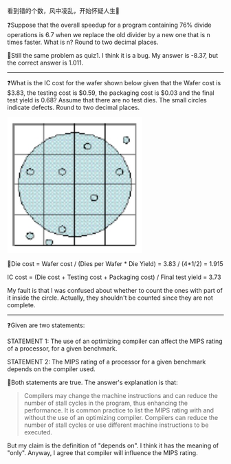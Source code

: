 看到错的个数，风中凌乱，开始怀疑人生🤨

❓Suppose that the overall speedup for a program containing 76% divide operations is 6.7 when we replace the old divider by a new one that is n times faster. What is n? Round to two decimal places.

🤔Still the same problem as quiz1. I think it is a bug. My answer is -8.37, but the correct answer is 1.011.

---

❓What is the IC cost for the wafer shown below given that the Wafer cost is $3.83, the testing cost is $0.59, the packaging cost is $0.03 and the final test yield is 0.68? Assume that there are no test dies. The small circles indicate defects. Round to two decimal places.

![](image/2020-09-07-wafer.jpg)

🤔Die cost = Wafer cost / (Dies per Wafer * Die Yield) = 3.83 / (4*1/2) = 1.915

IC cost = (Die cost + Testing cost + Packaging cost) / Final test yield = 3.73

My fault is that I was confused about whether to count the ones with part of it inside the circle. Actually, they shouldn't be counted since they are not complete.


---

❓Given are two statements:

 STATEMENT 1: The use of an optimizing compiler can affect the MIPS rating of a processor, for a given benchmark.

 STATEMENT 2: The MIPS rating of a processor for a given benchmark depends on the compiler used.

🤔Both statements are true. The answer's explanation is that:

> Compilers may change the machine instructions and can reduce the number of stall cycles in the program, thus enhancing the performance. It is common practice to list the MIPS rating with and without the use of an optimizing compiler. Compilers can reduce the number of stall cycles or use different machine instructions to be executed.

But my claim is the definition of "depends on". I think it has the meaning of "only". Anyway, I agree that compiler will influence the MIPS rating.